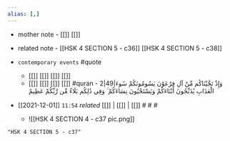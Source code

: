 ```yaml
---
alias: [,]
---
```

- mother note - [[]] [[]]
- related note - [[HSK 4 SECTION 5 - c36]] [[HSK 4 SECTION 5 - c38]]
- `contemporary events` #quote 
	- [[]] [[]] [[]] [[]]
	- [[]] [[]] [[]] [[]] #quran - 2|49|وَإِذْ نَجَّيْنَاكُم مِّنْ آلِ فِرْعَوْنَ يَسُومُونَكُمْ سُوءَ الْعَذَابِ يُذَبِّحُونَ أَبْنَاءَكُمْ وَيَسْتَحْيُونَ نِسَاءَكُمْ ۚ وَفِي ذَٰلِكُم بَلَاءٌ مِّن رَّبِّكُمْ عَظِيمٌ

- [[2021-12-01]]  `11:54` _related_ [[]] | [[]] | [[]] # # #
	- ![[HSK 4 SECTION 4 - c37 pic.png]]

```query
"HSK 4 SECTION 5 - c37"
```
